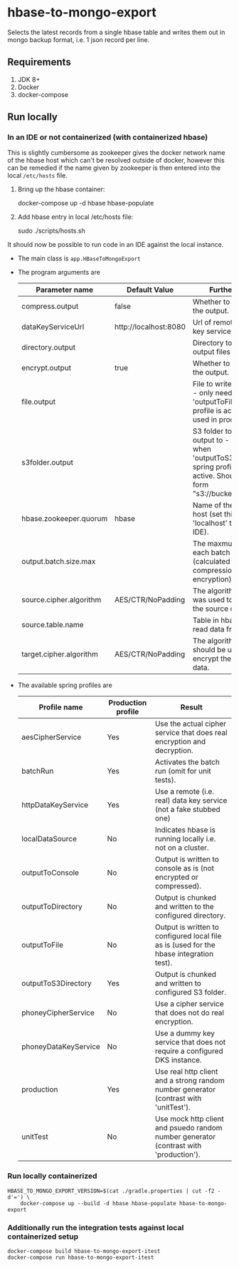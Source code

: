 # hbase-to-mongo-export

Selects the latest records from a single hbase table and writes them out in
mongo backup format, i.e. 1 json record per line.

## Requirements

1. JDK 8+
2. Docker
3. docker-compose

## Run locally

### In an IDE or not containerized (with containerized hbase)

This is slightly cumbersome as zookeeper gives the docker network name of the
hbase host which can't be resolved outside of docker, however this can be remedied
if the name given by zookeeper is then entered into the local ```/etc/hosts```
file.

1. Bring up the hbase container:

    docker-compose up -d hbase hbase-populate

2. Add hbase entry in local /etc/hosts file:

    sudo ./scripts/hosts.sh

It should now be possible to run code in an IDE against the local instance.

* The main class is
  ```app.HBaseToMongoExport```

* The program arguments are

  | Parameter name           | Default Value         | Further info
  |--------------------------|-----------------------|--------------
  | compress.output          | false                 | Whether to compress the output.
  | dataKeyServiceUrl        | http://localhost:8080 | Url of remote data key service.
  | directory.output         |                       | Directory to write output files to.
  | encrypt.output           | true                  | Whether to encrypt the output.
  | file.output              |                       | File to write output to - only needed if 'outputToFile' spring profile is active so not used in production.
  | s3folder.output          |                       | S3 folder to write output to - required when 'outputToS3Directory' spring profile is active. Should be of form "s3://bucket/folder/"
  | hbase.zookeeper.quorum   | hbase                 | Name of the hbase host (set this to 'localhost' to run from IDE).
  | output.batch.size.max    |                       | The maxmum size of each  batch of output (calculated before compression and encryption).
  | source.cipher.algorithm  | AES/CTR/NoPadding     | The algorithm that was used to encrypt the source data.
  | source.table.name        |                       | Table in hbase to read data from.
  | target.cipher.algorithm  | AES/CTR/NoPadding     | The algorithm that should be used to encrypt the output data.


* The available spring profiles are

  | Profile name         | Production profile | Result
  |----------------------|--------------------|-------
  | aesCipherService     | Yes                | Use the actual cipher service that does real encryption and decryption.
  | batchRun             | Yes                | Activates the batch run (omit for unit tests).
  | httpDataKeyService   | Yes                | Use a remote (i.e. real) data key service (not a fake stubbed one)
  | localDataSource      | No                 | Indicates hbase is running locally i.e. not on a cluster.
  | outputToConsole      | No                 | Output is written to console as is (not encrypted or compressed).
  | outputToDirectory    | No                 | Output is chunked and written to the configured directory.
  | outputToFile         | No                 | Output is written to configured local file as is (used for the hbase integration test).
  | outputToS3Directory  | Yes                | Output is chunked and written to configured S3 folder.
  | phoneyCipherService  | No                 | Use a cipher service that does not do real encryption.
  | phoneyDataKeyService | No                 | Use a dummy key service that does not require a configured DKS instance.
  | production           | Yes                | Use real http client and a strong random number generator (contrast with 'unitTest').
  | unitTest             | No                 | Use mock http client and psuedo random number generator (contrast with 'production').


### Run locally containerized
    HBASE_TO_MONGO_EXPORT_VERSION=$(cat ./gradle.properties | cut -f2 -d'=') \
        docker-compose up --build -d hbase hbase-populate hbase-to-mongo-export

### Additionally run the integration tests against local containerized setup
    docker-compose build hbase-to-mongo-export-itest
    docker-compose run hbase-to-mongo-export-itest
